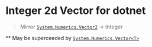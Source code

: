 # Integer 2d Vector for dotnet

> Mirror [`System.Numerics.Vector2`](https://docs.microsoft.com/en-us/dotnet/api/system.numerics.vector2?view=net-6.0) -> Integer

** May be superceeded by [`System.Numerics.Vector<T>`](https://docs.microsoft.com/en-us/dotnet/api/system.numerics.vector-1?view=net-6.0)

